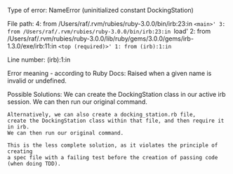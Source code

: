 Type of error:
    NameError (uninitialized constant DockingStation)

File path:
    4: from /Users/raf/.rvm/rubies/ruby-3.0.0/bin/irb:23:in `<main>'
    3: from /Users/raf/.rvm/rubies/ruby-3.0.0/bin/irb:23:in `load'
    2: from /Users/raf/.rvm/rubies/ruby-3.0.0/lib/ruby/gems/3.0.0/gems/irb-1.3.0/exe/irb:11:in `<top (required)>'
    1: from (irb):1:in `<main>

Line number:
    (irb):1:in <main>

Error meaning - according to Ruby Docs:
    Raised when a given name is invalid or undefined.

Possible Solutions:
    We can create the DockingStation class in our active irb session.
    We can then run our original command.

    Alternatively, we can also create a docking_station.rb file,
    create the DockingStation class within that file, and then require it in irb.
    We can then run our original command.

    This is the less complete solution, as it violates the principle of creating
    a spec file with a failing test before the creation of passing code (when doing TDD).
